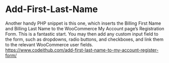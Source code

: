 # Add-First-Last-Name
Another handy PHP snippet is this one, which inserts the Billing First Name and Billing Last Name to the WooCommerce My Account page’s Registration Form.  This is a fantastic start. You may then add any custom input field to the form, such as dropdowns, radio buttons, and checkboxes, and link them to the relevant WooCommerce user fields.
<br>https://www.codeithub.com/add-first-last-name-to-my-account-register-form/
